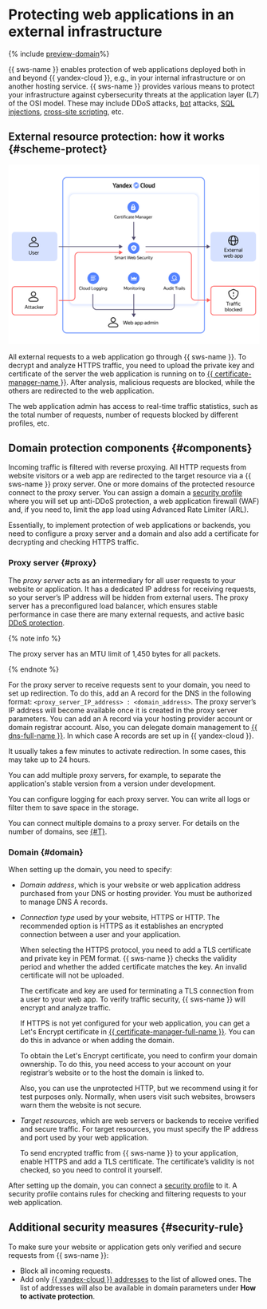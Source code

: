 # Protecting web applications in an external infrastructure

{% include [preview-domain](../../_includes/smartwebsecurity/preview-domain.md)%}

{{ sws-name }} enables protection of web applications deployed both in and beyond {{ yandex-cloud }}, e.g., in your internal infrastructure or on another hosting service. {{ sws-name }} provides various means to protect your infrastructure against cybersecurity threats at the application layer (L7) of the OSI model. These may include DDoS attacks, [bot](https://ru.wikipedia.org/wiki/Ботнет) attacks, [SQL injections](https://ru.wikipedia.org/wiki/Внедрение_SQL-кода), [cross-site scripting](https://ru.wikipedia.org/wiki/Межсайтовый_скриптинг), etc.

## External resource protection: how it works {#scheme-protect}

![domain-protect](../../_assets/smartwebsecurity/domain-protect.svg)

All external requests to a web application go through {{ sws-name }}. To decrypt and analyze HTTPS traffic, you need to upload the private key and certificate of the server the web application is running on to [{{ certificate-manager-name }}](../../certificate-manager/). After analysis, malicious requests are blocked, while the others are redirected to the web application.

The web application admin has access to real-time traffic statistics, such as the total number of requests, number of requests blocked by different profiles, etc.

## Domain protection components {#components}

Incoming traffic is filtered with reverse proxying. All HTTP requests from website visitors or a web app are redirected to the target resource via a {{ sws-name }} proxy server. One or more domains of the protected resource connect to the proxy server. You can assign a domain a [security profile](profiles.md) where you will set up anti-DDoS protection, a web application firewall (WAF) and, if you need to, limit the app load using Advanced Rate Limiter (ARL).

Essentially, to implement protection of web applications or backends, you need to configure a proxy server and a domain and also add a certificate for decrypting and checking HTTPS traffic.

### Proxy server {#proxy}

The _proxy server_ acts as an intermediary for all user requests to your website or application. It has a dedicated IP address for receiving requests, so your server’s IP address will be hidden from external users. The proxy server has a preconfigured load balancer, which ensures stable performance in case there are many external requests, and active basic [DDoS protection](../../vpc/ddos-protection/).

{% note info %}

The proxy server has an MTU limit of 1,450 bytes for all packets.

{% endnote %}

For the proxy server to receive requests sent to your domain, you need to set up redirection. To do this, add an A record for the DNS in the following format: `<proxy_server_IP_address> : <domain_address>`. The proxy server’s IP address will become available once it is created in the proxy server parameters. You can add an A record via your hosting provider account or domain registrar account. Also, you can delegate domain management to [{{ dns-full-name }}](../../dns/). In which case A records are set up in {{ yandex-cloud }}.

It usually takes a few minutes to activate redirection. In some cases, this may take up to 24 hours.

You can add multiple proxy servers, for example, to separate the application's stable version from a version under development.

You can configure logging for each proxy server. You can write all logs or filter them to save space in the storage.

You can connect multiple domains to a proxy server. For details on the number of domains, see [{#T}](limits.md).

### Domain {#domain}

When setting up the domain, you need to specify:

* _Domain address_, which is your website or web application address purchased from your DNS or hosting provider. You must be authorized to manage DNS A records.

* _Connection type_ used by your website, HTTPS or HTTP. The recommended option is HTTPS as it establishes an encrypted connection between a user and your application.

    When selecting the HTTPS protocol, you need to add a TLS certificate and private key in PEM format. {{ sws-name }} checks the validity period and whether the added certificate matches the key. An invalid certificate will not be uploaded.

    The certificate and key are used for terminating a TLS connection from a user to your web app. To verify traffic security, {{ sws-name }} will encrypt and analyze traffic.

    If HTTPS is not yet configured for your web application, you can get a Let's Encrypt certificate in [{{ certificate-manager-full-name }}](../../certificate-manager/operations/managed/cert-create.md). You can do this in advance or when adding the domain.

    To obtain the Let's Encrypt certificate, you need to confirm your domain ownership. To do this, you need access to your account on your registrar’s website or to the host the domain is linked to.

    Also, you can use the unprotected HTTP, but we recommend using it for test purposes only. Normally, when users visit such websites, browsers warn them the website is not secure.
  
* _Target resources_, which are web servers or backends to receive verified and secure traffic. For target resources, you must specify the IP address and port used by your web application.

    To send encrypted traffic from {{ sws-name }} to your application, enable HTTPS and add a TLS certificate. The certificate’s validity is not checked, so you need to control it yourself.

After setting up the domain, you can connect a [security profile](profiles.md) to it. A security profile contains rules for checking and filtering requests to your web application.

## Additional security measures {#security-rule}

To make sure your website or application gets only verified and secure requests from {{ sws-name }}:

* Block all incoming requests.
* Add only [{{ yandex-cloud }} addresses](../../overview/concepts/public-ips.md) to the list of allowed ones. The list of addresses will also be available in domain parameters under **How to activate protection**.
